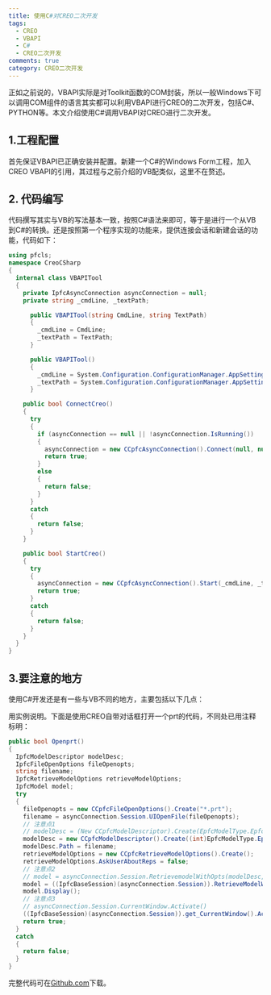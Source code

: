 ```yaml
---
title: 使用C#对CREO二次开发
tags:
  - CREO
  - VBAPI
  - C#
  - CREO二次开发
comments: true
category: CREO二次开发
---
```


正如之前说的，VBAPI实际是对Toolkit函数的COM封装，所以一般Windows下可以调用COM组件的语言其实都可以利用VBAPI进行CREO的二次开发，包括C#、PYTHON等。本文介绍使用C#调用VBAPI对CREO进行二次开发。

## 1.工程配置

首先保证VBAPI已正确安装并配置。新建一个C#的Windows Form工程，加入CREO VBAPI的引用，其过程与之前介绍的VB配类似，这里不在赘述。

## 2. 代码编写

代码撰写其实与VB的写法基本一致，按照C#语法来即可，等于是进行一个从VB到C#的转换。还是按照第一个程序实现的功能来，提供连接会话和新建会话的功能，代码如下：

```C#
using pfcls;
namespace CreoCSharp
{
  internal class VBAPITool
  {
    private IpfcAsyncConnection asyncConnection = null;
    private string _cmdLine, _textPath;

      public VBAPITool(string CmdLine, string TextPath)
      {
        _cmdLine = CmdLine;
        _textPath = TextPath;
      }

      public VBAPITool()
      {
        _cmdLine = System.Configuration.ConfigurationManager.AppSettings.Get("CmdLine");
        _textPath = System.Configuration.ConfigurationManager.AppSettings.Get("TextPath");
      }

    public bool ConnectCreo()
    {
      try
      {
        if (asyncConnection == null || !asyncConnection.IsRunning())
        {
          asyncConnection = new CCpfcAsyncConnection().Connect(null, null, null, null);
          return true;
        }
        else
        {
          return false;
        }
      }
      catch
      {
        return false;
      }
    }

    public bool StartCreo()
    {
      try
      {
        asyncConnection = new CCpfcAsyncConnection().Start(_cmdLine, _textPath);
        return true;
      }
      catch
      {
        return false;
      }
    }
  }
}
```

## 3.要注意的地方

使用C#开发还是有一些与VB不同的地方，主要包括以下几点：



用实例说明。下面是使用CREO自带对话框打开一个prt的代码，不同处已用注释标明：

```C#
public bool Openprt()
{
  IpfcModelDescriptor modelDesc;
  IpfcFileOpenOptions fileOpenopts;
  string filename;
  IpfcRetrieveModelOptions retrieveModelOptions;
  IpfcModel model;
  try
  {
    fileOpenopts = new CCpfcFileOpenOptions().Create("*.prt");
    filename = asyncConnection.Session.UIOpenFile(fileOpenopts);
    // 注意点1
    // modelDesc = (New CCpfcModelDescriptor).Create(EpfcModelType.EpfcMDL_PART, Nothing, Nothing)
    modelDesc = new CCpfcModelDescriptor().Create((int)EpfcModelType.EpfcMDL_PART, null, null); 
    modelDesc.Path = filename;
    retrieveModelOptions = new CCpfcRetrieveModelOptions().Create();
    retrieveModelOptions.AskUserAboutReps = false;
    // 注意点2
    // model = asyncConnection.Session.RetrievemodelWithOpts(modelDesc, retrieveModelOptions)
    model = ((IpfcBaseSession)(asyncConnection.Session)).RetrieveModelWithOpts(modelDesc, retrieveModelOptions);     
    model.Display();
    // 注意点3
    // asyncConnection.Session.CurrentWindow.Activate()
    ((IpfcBaseSession)(asyncConnection.Session)).get_CurrentWindow().Activate(); 
    return true;
  }
  catch
  {
    return false;
  }
}
```




完整代码可在<a href="https://github.com/slacker-HD/creo_vbapi" target="_blank">Github.com</a>下载。